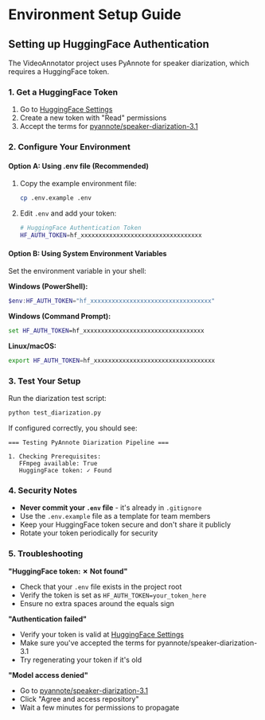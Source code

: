 # Environment Setup Guide

## Setting up HuggingFace Authentication

The VideoAnnotator project uses PyAnnote for speaker diarization, which requires a HuggingFace token.

### 1. Get a HuggingFace Token

1. Go to [HuggingFace Settings](https://huggingface.co/settings/tokens)
2. Create a new token with "Read" permissions
3. Accept the terms for [pyannote/speaker-diarization-3.1](https://huggingface.co/pyannote/speaker-diarization-3.1)

### 2. Configure Your Environment

#### Option A: Using .env file (Recommended)

1. Copy the example environment file:
   ```bash
   cp .env.example .env
   ```

2. Edit `.env` and add your token:
   ```bash
   # HuggingFace Authentication Token
   HF_AUTH_TOKEN=hf_xxxxxxxxxxxxxxxxxxxxxxxxxxxxxxxxxx
   ```

#### Option B: Using System Environment Variables

Set the environment variable in your shell:

**Windows (PowerShell):**
```powershell
$env:HF_AUTH_TOKEN="hf_xxxxxxxxxxxxxxxxxxxxxxxxxxxxxxxxxx"
```

**Windows (Command Prompt):**
```cmd
set HF_AUTH_TOKEN=hf_xxxxxxxxxxxxxxxxxxxxxxxxxxxxxxxxxx
```

**Linux/macOS:**
```bash
export HF_AUTH_TOKEN=hf_xxxxxxxxxxxxxxxxxxxxxxxxxxxxxxxxxx
```

### 3. Test Your Setup

Run the diarization test script:
```bash
python test_diarization.py
```

If configured correctly, you should see:
```
=== Testing PyAnnote Diarization Pipeline ===

1. Checking Prerequisites:
   FFmpeg available: True
   HuggingFace token: ✓ Found
```

### 4. Security Notes

- **Never commit your `.env` file** - it's already in `.gitignore`
- Use the `.env.example` file as a template for team members
- Keep your HuggingFace token secure and don't share it publicly
- Rotate your token periodically for security

### 5. Troubleshooting

**"HuggingFace token: ✗ Not found"**
- Check that your `.env` file exists in the project root
- Verify the token is set as `HF_AUTH_TOKEN=your_token_here`
- Ensure no extra spaces around the equals sign

**"Authentication failed"**
- Verify your token is valid at [HuggingFace Settings](https://huggingface.co/settings/tokens)
- Make sure you've accepted the terms for pyannote/speaker-diarization-3.1
- Try regenerating your token if it's old

**"Model access denied"**
- Go to [pyannote/speaker-diarization-3.1](https://huggingface.co/pyannote/speaker-diarization-3.1)
- Click "Agree and access repository"
- Wait a few minutes for permissions to propagate
